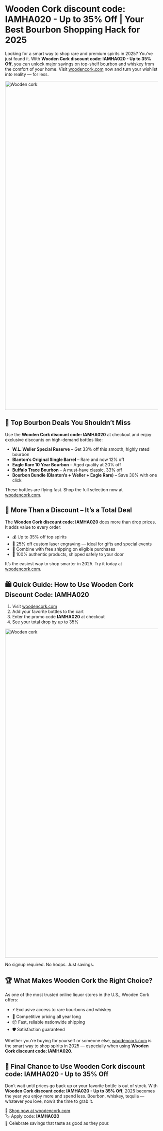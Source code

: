 <h1>Wooden Cork discount code: IAMHA020 - Up to 35% Off | Your Best Bourbon Shopping Hack for 2025</h1>
<p>Looking for a smart way to shop rare and premium spirits in 2025? You’ve just found it. With <strong>Wooden Cork discount code: IAMHA020 - Up to 35% Off</strong>, you can unlock major savings on top-shelf bourbon and whiskey from the comfort of your home. Visit <a href="https://woodencork.com/?dt_id=2442997" target="_blank">woodencork.com</a> now and turn your wishlist into reality — for less.</p>
<img src="https://images.mirror-media.xyz/publication-images/TEqk8hH7L_rYz24zj8Uy5.jpeg?height=540&width=1080" alt="Wooden cork" width="1080">
<h2>🌟 Top Bourbon Deals You Shouldn’t Miss</h2>
<p>Use the <strong>Wooden Cork discount code: IAMHA020</strong> at checkout and enjoy exclusive discounts on high-demand bottles like:</p>
<ul>
<li><strong>W.L. Weller Special Reserve</strong> – Get 33% off this smooth, highly rated bourbon</li>
<li><strong>Blanton’s Original Single Barrel</strong> – Rare and now 12% off</li>
<li><strong>Eagle Rare 10 Year Bourbon</strong> – Aged quality at 20% off</li>
<li><strong>Buffalo Trace Bourbon</strong> – A must-have classic, 33% off</li>
<li><strong>Bourbon Bundle (Blanton’s + Weller + Eagle Rare)</strong> – Save 30% with one click</li>
</ul>
<p>These bottles are flying fast. Shop the full selection now at <a href="https://woodencork.com/?dt_id=2442997" target="_blank">woodencork.com</a>.</p>
<h2>🚚 More Than a Discount – It’s a Total Deal</h2>
<p>The <strong>Wooden Cork discount code: IAMHA020</strong> does more than drop prices. It adds value to every order:</p>
<ul>
<li>💰 Up to 35% off top spirits</li>
<li>🎁 25% off custom laser engraving — ideal for gifts and special events</li>
<li>🚚 Combine with free shipping on eligible purchases</li>
<li>🔐 100% authentic products, shipped safely to your door</li>
</ul>
<p>It’s the easiest way to shop smarter in 2025. Try it today at <a href="https://woodencork.com/?dt_id=2442997" target="_blank">woodencork.com</a>.</p>
<h2>🛍️ Quick Guide: How to Use Wooden Cork Discount Code: IAMHA020</h2>
<ol>
<li>Visit <a href="https://woodencork.com/?dt_id=2442997" target="_blank">woodencork.com</a></li>
<li>Add your favorite bottles to the cart</li>
<li>Enter the promo code <strong>IAMHA020</strong> at checkout</li>
<li>See your total drop by up to 35%</li>
</ol>
<img src="https://images.mirror-media.xyz/publication-images/OGW0uM6gUM-Gd0Oz7IKrB.png?height=315&width=630" alt="Wooden cork" width="1080">
<p>No signup required. No hoops. Just savings.</p>
<h2>🏆 What Makes Wooden Cork the Right Choice?</h2>
<p>As one of the most trusted online liquor stores in the U.S., Wooden Cork offers:</p>
<ul>
<li>⚡ Exclusive access to rare bourbons and whiskey</li>
<li>🎯 Competitive pricing all year long</li>
<li>📦 Fast, reliable nationwide shipping</li>
<li>🛡️ Satisfaction guaranteed</li>
</ul>
<p>Whether you're buying for yourself or someone else, <a href="https://woodencork.com/?dt_id=2442997" target="_blank">woodencork.com</a> is the smart way to shop spirits in 2025 — especially when using <strong>Wooden Cork discount code: IAMHA020</strong>.</p>
<h2>📣 Final Chance to Use Wooden Cork discount code: IAMHA020 - Up to 35% Off</h2>
<p>Don’t wait until prices go back up or your favorite bottle is out of stock. With <strong>Wooden Cork discount code: IAMHA020 - Up to 35% Off</strong>, 2025 becomes the year you enjoy more and spend less. Bourbon, whiskey, tequila — whatever you love, now’s the time to grab it.</p>
<p>🛒 <a href="https://woodencork.com/?dt_id=2442997" target="_blank">Shop now at woodencork.com</a><br>🏷️ Apply code: <strong>IAMHA020</strong><br>🥂 Celebrate savings that taste as good as they pour.</p>
</body>
</html>
